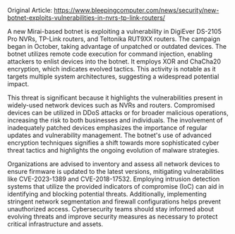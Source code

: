 Original Article: https://www.bleepingcomputer.com/news/security/new-botnet-exploits-vulnerabilities-in-nvrs-tp-link-routers/

A new Mirai-based botnet is exploiting a vulnerability in DigiEver DS-2105 Pro NVRs, TP-Link routers, and Teltonika RUT9XX routers. The campaign began in October, taking advantage of unpatched or outdated devices. The botnet utilizes remote code execution for command injection, enabling attackers to enlist devices into the botnet. It employs XOR and ChaCha20 encryption, which indicates evolved tactics. This activity is notable as it targets multiple system architectures, suggesting a widespread potential impact.

This threat is significant because it highlights the vulnerabilities present in widely-used network devices such as NVRs and routers. Compromised devices can be utilized in DDoS attacks or for broader malicious operations, increasing the risk to both businesses and individuals. The involvement of inadequately patched devices emphasizes the importance of regular updates and vulnerability management. The botnet's use of advanced encryption techniques signifies a shift towards more sophisticated cyber threat tactics and highlights the ongoing evolution of malware strategies.

Organizations are advised to inventory and assess all network devices to ensure firmware is updated to the latest versions, mitigating vulnerabilities like CVE-2023-1389 and CVE-2018-17532. Employing intrusion detection systems that utilize the provided indicators of compromise (IoC) can aid in identifying and blocking potential threats. Additionally, implementing stringent network segmentation and firewall configurations helps prevent unauthorized access. Cybersecurity teams should stay informed about evolving threats and improve security measures as necessary to protect critical infrastructure and assets.